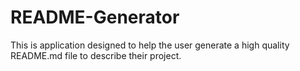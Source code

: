 # README-Generator
This is application designed to help the user generate a high quality README.md file to describe their project.
